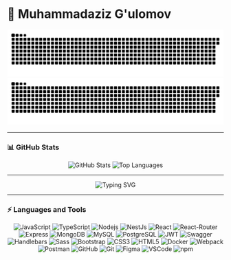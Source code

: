 # 🌟 Muhammadaziz G'ulomov

<p align="center">
  <img src="https://raw.githubusercontent.com/zanepearton/zanepearton/output/github-contribution-grid-snake-dark.svg#gh-dark-mode-only" alt="GitHub Contribution Grid Snake Animation Dark Mode" />
  <img src="https://raw.githubusercontent.com/zanepearton/zanepearton/output/github-contribution-grid-snake.svg#gh-light-mode-only" alt="GitHub Contribution Grid Snake Animation Light Mode" />
</p>

---

### 📊 GitHub Stats

<p align="center">
  <img src="https://github-readme-stats.vercel.app/api?username=MUHAMMADAZIZ008&show_icons=true&theme=radical&count_private=true" alt="GitHub Stats" height="180px"/>
  <img src="https://github-readme-stats.vercel.app/api/top-langs/?username=MUHAMMADAZIZ008&layout=compact&theme=radical" alt="Top Languages" height="180px"/>
</p>

---

<p align="center">
  <img src="https://readme-typing-svg.demolab.com/?lines=Full+Stack+Developer;Passionate+Coder;Always+Learning!&center=true&width=440&height=45" alt="Typing SVG" />
</p>

---

### ⚡ Languages and Tools

<p align="center">
  <img alt="JavaScript" src="https://img.shields.io/badge/JavaScript-323330?style=for-the-badge&logo=javascript&logoColor=F7DF1E"/>
  <img alt="TypeScript" src="https://img.shields.io/badge/TypeScript-007ACC?style=for-the-badge&logo=typescript&logoColor=white"/>
  <img alt="Nodejs" src="https://img.shields.io/badge/Node.js-339933?style=for-the-badge&logo=nodedotjs&logoColor=white"/>
  <img alt="NestJs" src="https://img.shields.io/badge/nestjs-E0234E?style=for-the-badge&logo=nestjs&logoColor=white"/>
  <img alt="React" src="https://img.shields.io/badge/React-20232A?style=for-the-badge&logo=react&logoColor=61DAFB"/>
  <img alt="React-Router" src="https://img.shields.io/badge/React_Router-CA4245?style=for-the-badge&logo=react-router&logoColor=white"/>
  <img alt="Express" src="https://img.shields.io/badge/Express.js-000000?style=for-the-badge&logo=express&logoColor=white"/>
  <img alt="MongoDB" src="https://img.shields.io/badge/MongoDB-4EA94B?style=for-the-badge&logo=mongodb&logoColor=white"/>
  <img alt="MySQL" src="https://img.shields.io/badge/MySQL-005C84?style=for-the-badge&logo=mysql&logoColor=white"/>
  <img alt="PostgreSQL" src="https://img.shields.io/badge/PostgreSQL-316192?style=for-the-badge&logo=postgresql&logoColor=white"/>
  <img alt="JWT" src="https://img.shields.io/badge/JWT-000000?style=for-the-badge&logo=JSON%20web%20tokens&logoColor=white"/>
  <img alt="Swagger" src="https://img.shields.io/badge/Swagger-85EA2D?style=for-the-badge&logo=Swagger&logoColor=white"/>
  <img alt="Handlebars" src="https://img.shields.io/badge/Handlebars.js-f0772b?style=for-the-badge&logo=handlebarsdotjs&logoColor=black"/>
  <img alt="Sass" src="https://img.shields.io/badge/Sass-CC6699?style=for-the-badge&logo=sass&logoColor=white"/>
  <img alt="Bootstrap" src="https://img.shields.io/badge/Bootstrap-563D7C?style=for-the-badge&logo=bootstrap&logoColor=white"/>
  <img alt="CSS3" src="https://img.shields.io/badge/CSS3-1572B6?style=for-the-badge&logo=css3&logoColor=white"/>
  <img alt="HTML5" src="https://img.shields.io/badge/HTML5-E34F26?style=for-the-badge&logo=html5&logoColor=white"/>
  <img alt="Docker" src="https://img.shields.io/badge/Docker-2CA5E0?style=for-the-badge&logo=docker&logoColor=white"/>
  <img alt="Webpack" src="https://img.shields.io/badge/Webpack-8DD6F9?style=for-the-badge&logo=Webpack&logoColor=white"/>
  <img alt="Postman" src="https://img.shields.io/badge/Postman-FF6C37?style=for-the-badge&logo=Postman&logoColor=white"/>
  <img alt="GitHub" src="https://img.shields.io/badge/GitHub-100000?style=for-the-badge&logo=github&logoColor=white"/>
  <img alt="Git" src="https://img.shields.io/badge/GIT-E44C30?style=for-the-badge&logo=git&logoColor=white"/>
  <img alt="Figma" src="https://img.shields.io/badge/Figma-F24E1E?style=for-the-badge&logo=figma&logoColor=white"/>
  <img alt="VSCode" src="https://img.shields.io/badge/VSCode-0078D4?style=for-the-badge&logo=visual%20studio%20code&logoColor=white"/>
  <img alt="npm" src="https://img.shields.io/badge/npm-CB3837?style=for-the-badge&logo=npm&logoColor=white"/>
</p>

